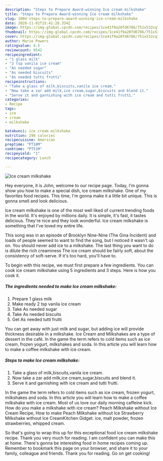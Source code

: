 ```yaml
---
description: "Steps to Prepare Award-winning Ice cream milkshake"
title: "Steps to Prepare Award-winning Ice cream milkshake"
slug: 1004-steps-to-prepare-award-winning-ice-cream-milkshake
date: 2020-11-01T15:41:28.334Z
image: https://img-global.cpcdn.com/recipes/1ce41f9a28fd6786/751x532cq70/ice-cream-milkshake-recipe-main-photo.jpg
thumbnail: https://img-global.cpcdn.com/recipes/1ce41f9a28fd6786/751x532cq70/ice-cream-milkshake-recipe-main-photo.jpg
cover: https://img-global.cpcdn.com/recipes/1ce41f9a28fd6786/751x532cq70/ice-cream-milkshake-recipe-main-photo.jpg
author: Mario Powers
ratingvalue: 4.5
reviewcount: 9542
recipeingredient:
- "1 glass milk"
- "2 tsp vanila ice cream"
- "As needed sugar"
- "As needed biscuits"
- "As needed tutti frutti"
recipeinstructions:
- "Take a glass of milk,biscuits,vanila ice cream."
- "Now take a zar add milk,ice cream,sugar,biscuits and blend it."
- "Serve it and garnishing with ice cream and tutti frutti."
categories:
- Recipe
tags:
- ice
- cream
- milkshake

katakunci: ice cream milkshake 
nutrition: 298 calories
recipecuisine: American
preptime: "PT10M"
cooktime: "PT51M"
recipeyield: "1"
recipecategory: Lunch

---
```



![Ice cream milkshake](https://img-global.cpcdn.com/recipes/1ce41f9a28fd6786/751x532cq70/ice-cream-milkshake-recipe-main-photo.jpg)

Hey everyone, it is John, welcome to our recipe page. Today, I'm gonna show you how to make a special dish, ice cream milkshake. One of my favorites food recipes. This time, I'm gonna make it a little bit unique. This is gonna smell and look delicious.

Ice cream milkshake is one of the most well liked of current trending foods in the world. It's enjoyed by millions daily. It is simple, it's fast, it tastes delicious. They're nice and they look wonderful. Ice cream milkshake is something that I've loved my entire life.

This song was in an episode of Brooklyn Nine-Nine (The Gina Incident) and loads of people seemed to want to find the song, but I noticed it wasn&#39;t up on. You should never add ice to a milkshake. The last thing you want to do is dilute the rich creaminess The ice cream should be fairly soft, about the consistency of soft-serve. If it&#39;s too hard, you&#39;ll have to.


To begin with this recipe, we must first prepare a few ingredients. You can cook ice cream milkshake using 5 ingredients and 3 steps. Here is how you cook it.

<!--inarticleads1-->

##### The ingredients needed to make Ice cream milkshake:

1. Prepare 1 glass milk
1. Make ready 2 tsp vanila ice cream
1. Take As needed sugar
1. Take As needed biscuits
1. Get As needed tutti frutti


You can get away with just milk and sugar, but adding ice will provide thickness desirable in a milkshake. Ice Cream and Milkshakes are a type of dessert in the café. In the game the term refers to cold items such as ice cream, frozen yogurt, milkshakes and soda. In this article you will learn how to make a coffee milkshake with ice cream. 

<!--inarticleads2-->

##### Steps to make Ice cream milkshake:

1. Take a glass of milk,biscuits,vanila ice cream.
1. Now take a zar add milk,ice cream,sugar,biscuits and blend it.
1. Serve it and garnishing with ice cream and tutti frutti.


In the game the term refers to cold items such as ice cream, frozen yogurt, milkshakes and soda. In this article you will learn how to make a coffee milkshake with ice cream. Most of us love our daily morning caffeine kick. How do you make a milkshake with ice cream? Peach Milkshake without Ice Cream Recipe, How to make Peach Milkshake without Ice Strawberry Milkshake without Ice CreamKitchen Gidget. ice, malt powder, frozen strawberries, whipped cream. 

So that's going to wrap this up for this exceptional food ice cream milkshake recipe. Thank you very much for reading. I am confident you can make this at home. There's gonna be interesting food in home recipes coming up. Remember to bookmark this page on your browser, and share it to your family, colleague and friends. Thank you for reading. Go on get cooking!
